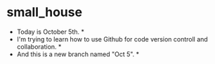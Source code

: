 # small_house
* Today is October 5th. *
* I'm trying to learn how to use Github for code version controll and collaboration. *
* And this is a new branch named "Oct 5". *
